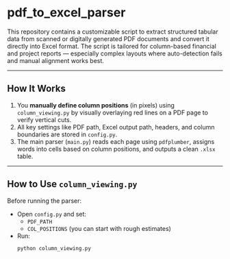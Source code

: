 # pdf_to_excel_parser

This repository contains a customizable script to extract structured tabular data from scanned or digitally generated PDF documents and convert it directly into Excel format. The script is tailored for column-based financial and project reports — especially complex layouts where auto-detection fails and manual alignment works best.

---

## How It Works

1. You **manually define column positions** (in pixels) using `column_viewing.py` by visually overlaying red lines on a PDF page to verify vertical cuts.
2. All key settings like PDF path, Excel output path, headers, and column boundaries are stored in `config.py`.
3. The main parser (`main.py`) reads each page using `pdfplumber`, assigns words into cells based on column positions, and outputs a clean `.xlsx` table.

---

## How to Use `column_viewing.py`

Before running the parser:

- Open `config.py` and set:
  - `PDF_PATH`
  - `COL_POSITIONS` (you can start with rough estimates)
- Run:
  ```bash
  python column_viewing.py
